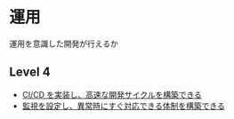 # 運用

運用を意識した開発が行えるか

## Level 4

- [CI/CD を実装し、高速な開発サイクルを構築できる](/skilldoc/technologies/CICD.md)
- [監視を設定し、異常時にすぐ対応できる体制を構築できる](/skilldoc/technologies/MONITORING.md)
